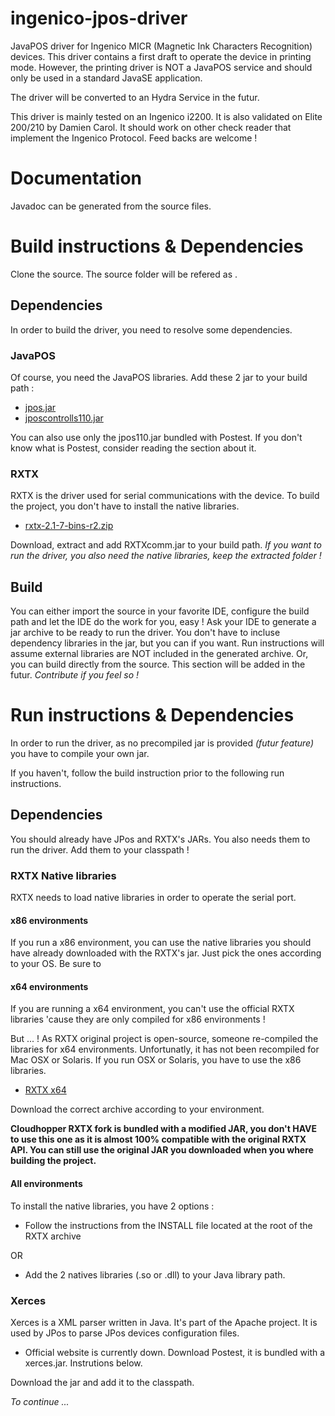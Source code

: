 # ingenico-jpos-driver

JavaPOS driver for Ingenico MICR (Magnetic Ink Characters Recognition) devices. This driver contains a first draft to operate the device in printing mode. However, the printing driver is NOT a JavaPOS service and should only be used in a standard JavaSE application.

The driver will be converted to an Hydra Service in the futur.

This driver is mainly tested on an Ingenico i2200. It is also validated on Elite 200/210 by Damien Carol. It should work on other check reader that implement the Ingenico Protocol. Feed backs are welcome !

# Documentation

Javadoc can be generated from the source files.

# Build instructions & Dependencies

Clone the source. The source folder will be refered as <src>.

## Dependencies
In order to build the driver, you need to resolve some dependencies.

### JavaPOS
Of course, you need the JavaPOS libraries. Add these 2 jar to your build path :

* [jpos.jar](http://www.java2s.com/Code/Jar/j/Downloadjposjar.htm)
* [jposcontrolls110.jar](http://www.java2s.com/Code/Jar/j/Downloadjposcontrols110jar.htm)

You can also use only the jpos110.jar bundled with Postest. If you don't know what is Postest, consider reading the section about it.

### RXTX
RXTX is the driver used for serial communications with the device. To build the project, you don't have to install the native libraries.

* [rxtx-2.1-7-bins-r2.zip](http://rxtx.qbang.org/wiki/index.php/Download)

Download, extract and add RXTXcomm.jar to your build path.
*If you want to run the driver, you also need the native libraries, keep the extracted folder !*

## Build
You can either import the source in your favorite IDE, configure the build path and let the IDE do the work for you, easy ! Ask your IDE to generate a jar archive to be ready to run the driver. You don't have to incluse dependency libraries in the jar, but you can if you want. Run instructions will assume external libraries are NOT included in the generated archive.
Or, you can build directly from the source. This section will be added in the futur. *Contribute if you feel so !*

# Run instructions & Dependencies

In order to run the driver, as no precompiled jar is provided *(futur feature)* you have to compile your own jar.

If you haven't, follow the build instruction prior to the following run instructions.

## Dependencies
You should already have JPos and RXTX's JARs. You also needs them to run the driver. Add them to your classpath !

### RXTX Native libraries
RXTX needs to load native libraries in order to operate the serial port. 

#### x86 environments
If you run a x86 environment, you can use the native libraries you should have already downloaded with the RXTX's jar. Just pick the ones according to your OS. Be sure to 

#### x64 environments
If you are running a x64 environment, you can't use the official RXTX libraries 'cause they are only compiled for x86 environments !

But ... ! As RXTX original project is open-source, someone re-compiled the libraries for x64 environments. Unfortunatly, it has not been recompiled for Mac OSX or Solaris. If you run OSX or Solaris, you have to use the x86 libraries.

* [RXTX x64](http://www.cloudhopper.com/opensource/rxtx/) 

Download the correct archive according to your environment.

**Cloudhopper RXTX fork is bundled with a modified JAR, you don't HAVE to use this one as it is almost 100% compatible with the original RXTX API. You can still use the original JAR you downloaded when you where building the project.** 

#### All environments

To install the native libraries, you have 2 options : 

* Follow the instructions from the INSTALL file located at the root of the RXTX archive

OR

* Add the 2 natives libraries (.so or .dll) to your Java library path. 

### Xerces
Xerces is a XML parser written in Java. It's part of the Apache project. It is used by JPos to parse JPos devices configuration files.

* Official website is currently down. Download Postest, it is bundled with a xerces.jar. Instrutions below.

Download the jar and add it to the classpath.

*To continue ...*
